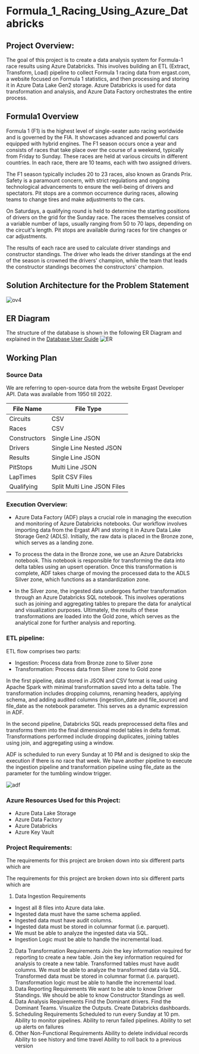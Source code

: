 # Formula_1_Racing_Using_Azure_Databricks

## Project Overview:
The goal of this project is to create a data analysis system for Formula-1 race results using Azure Databricks. This involves building an ETL (Extract, Transform, Load) pipeline to collect Formula 1 racing data from ergast.com, a website focused on Formula 1 statistics, and then processing and storing it in Azure Data Lake Gen2 storage. Azure Databricks is used for data transformation and analysis, and Azure Data Factory orchestrates the entire process.

## Formula1 Overview
Formula 1 (F1) is the highest level of single-seater auto racing worldwide and is governed by the FIA. It showcases advanced and powerful cars equipped with hybrid engines. The F1 season occurs once a year and consists of races that take place over the course of a weekend, typically from Friday to Sunday. These races are held at various circuits in different countries. In each race, there are 10 teams, each with two assigned drivers.

The F1 season typically includes 20 to 23 races, also known as Grands Prix. Safety is a paramount concern, with strict regulations and ongoing technological advancements to ensure the well-being of drivers and spectators. Pit stops are a common occurrence during races, allowing teams to change tires and make adjustments to the cars.

On Saturdays, a qualifying round is held to determine the starting positions of drivers on the grid for the Sunday race. The races themselves consist of a variable number of laps, usually ranging from 50 to 70 laps, depending on the circuit's length. Pit stops are available during races for tire changes or car adjustments.

The results of each race are used to calculate driver standings and constructor standings. The driver who leads the driver standings at the end of the season is crowned the drivers' champion, while the team that leads the constructor standings becomes the constructors' champion.

## Solution Architecture for the Problem Statement

![ov4](https://github.com/hbuddana/Formula_1_Racing_Using_Azure_Databricks/assets/65592890/ae620fcc-5b65-4c4b-8508-8aca16870026)

## ER Diagram
The structure of the database is shown in the following ER Diagram and explained in the [Database User Guide](http://ergast.com/docs/f1db_user_guide.txt)
![ER](https://github.com/hbuddana/Formula_1_Racing_Using_Azure_Databricks/assets/65592890/84074fe4-1916-47c3-944e-8b414541cc8c)

## Working Plan

### Source Data

We are referring to open-source data from the website Ergast Developer API. Data was available from 1950 till 2022.

| File Name     | File Type                |
|---------------|--------------------------|
| Circuits      | CSV                      |
| Races         | CSV                      |
| Constructors  | Single Line JSON         |
| Drivers       | Single Line Nested JSON  |
| Results       | Single Line JSON         |
| PitStops      | Multi Line JSON          |
| LapTimes      | Split CSV Files          |
| Qualifying    | Split Multi Line JSON Files |



### Execution Overview:

- Azure Data Factory (ADF) plays a crucial role in managing the execution and monitoring of Azure Databricks notebooks. Our workflow involves importing data from the Ergast API and storing it in Azure Data Lake Storage Gen2 (ADLS). Initially, the raw data is placed in the Bronze zone, which serves as a landing zone.

- To process the data in the Bronze zone, we use an Azure Databricks notebook. This notebook is responsible for transforming the data into delta tables using an upsert operation. Once this transformation is complete, ADF takes charge of moving the processed data to the ADLS Silver zone, which functions as a standardization zone.

- In the Silver zone, the ingested data undergoes further transformation through an Azure Databricks SQL notebook. This involves operations such as joining and aggregating tables to prepare the data for analytical and visualization purposes. Ultimately, the results of these transformations are loaded into the Gold zone, which serves as the analytical zone for further analysis and reporting.

###  ETL pipeline:
ETL flow comprises two parts:

- Ingestion: Process data from Bronze zone to Silver zone
- Transformation: Process data from Silver zone to Gold zone

In the first pipeline, data stored in JSON and CSV format is read using Apache Spark with minimal transformation saved into a delta table. The transformation includes dropping columns, renaming headers, applying schema, and adding audited columns (ingestion_date and file_source) and file_date as the notebook parameter. This serves as a dynamic expression in ADF.

In the second pipeline, Databricks SQL reads preprocessed delta files and transforms them into the final dimensional model tables in delta format. Transformations performed include dropping duplicates, joining tables using join, and aggregating using a window.

ADF is scheduled to run every Sunday at 10 PM and is designed to skip the execution if there is no race that week. We have another pipeline to execute the ingestion pipeline and transformation pipeline using file_date as the parameter for the tumbling window trigger.

![adf](https://github.com/hbuddana/Formula_1_Racing_Using_Azure_Databricks/assets/65592890/a927c96d-1417-4678-a203-9dfdb993c324)

### Azure Resources Used for this Project:
- Azure Data Lake Storage
- Azure Data Factory
- Azure Databricks
- Azure Key Vault

### Project Requirements:
The requirements for this project are broken down into six different parts which are

The requirements for this project are broken down into six different parts which are

1. Data Ingestion Requirements
- Ingest all 8 files into Azure data lake.
- Ingested data must have the same schema applied.
- Ingested data must have audit columns.
- Ingested data must be stored in columnar format (i.e. parquet).
- We must be able to analyze the ingested data via SQL.
- Ingestion Logic must be able to handle the incremental load.
2. Data Transformation Requirements
Join the key information required for reporting to create a new table.
Join the key information required for analysis to create a new table.
Transformed tables must have audit columns.
We must be able to analyze the transformed data via SQL.
Transformed data must be stored in columnar format (i.e. parquet).
Transformation logic must be able to handle the incremental load.
4. Data Reporting Requirements
We want to be able to know Driver Standings.
We should be able to know Constructor Standings as well.
5. Data Analysis Requirements
Find the Dominant drivers.
Find the Dominant Teams.
Visualize the Outputs.
Create Databricks dashboards.
6. Scheduling Requirements
Scheduled to run every Sunday at 10 pm.
Ability to monitor pipelines.
Ability to rerun failed pipelines.
Ability to set up alerts on failures
7. Other Non-Functional Requirements
Ability to delete individual records
Ability to see history and time travel
Ability to roll back to a previous version










